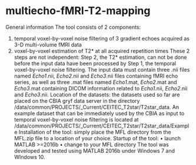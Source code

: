 # multiecho-fMRI-T2-mapping
General information
The tool consists of 2 components:
1.	temporal voxel-by-voxel noise filtering of 3 gradient echoes acquired as 3-D multi-volume fMRI data
2.	voxel-by-voxel estimation of T2* at all acquired repetition times
These 2 steps are not independent: Step 2, the T2* estimation, can not be done before the input data have been processed by Step 1, the temporal voxel-by-voxel noise filtering.
The input data must contain three .nii files named *Echo1*.nii, *Echo2*.nii and *Echo3*.nii files containing fMRI echo series, as well as three .mat files named *Echo1*.mat, *Echo2*.mat  and *Echo3*.mat containing DICOM information related to *Echo1*.nii, *Echo2*.nii and *Echo3*.nii.
Location of the datasets: the datasets used so far are placed on the CBIA gryf data server in the directory /data/common/PROJECTS/_Current/CEITEC_T2star/T2star_data. 
An example dataset  that can be immediately used by the CBIA as input to temporal voxel-by-voxel noise filtering is located at /data/common/PROJECTS/_Current/CEITEC_T2star/T2star_data/Example
Installation of the tool: simply place the MFL directory from the MFL.zip file to a location of your choice.
Startup of the tool:
•	launch MATLAB >=2016b
•	change to your MFL directory
The tool was developed and tested using MATLAB 2016b under Windows 7 and WIndows 10.
